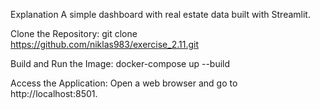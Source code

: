 Explanation
A simple dashboard with real estate data built with Streamlit.

Clone the Repository:
git clone https://github.com/niklas983/exercise_2.11.git

Build and Run the Image:
docker-compose up --build

Access the Application: 
Open a web browser and go to http://localhost:8501.


